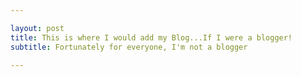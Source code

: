```yaml
---

layout: post
title: This is where I would add my Blog...If I were a blogger!
subtitle: Fortunately for everyone, I'm not a blogger

---
```

